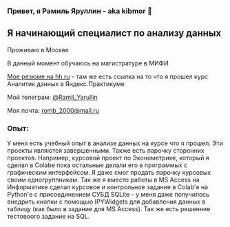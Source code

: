 ### Привет, я Рамиль Яруллин - aka kibmor 👋

## Я начинающий специалист по анализу данных

Проживаю в Москве

В данный момент обучаюсь на магистратуре в МИФИ

[Мое резюме на hh.ru](https://ufa.hh.ru/applicant/resumes/view?resume=9211bdc1ff0bcf4ecf0039ed1f553849324962) - там же есть ссылка на то что я прошел курс Аналитик данных в Яндекс.Практикуме

Мой телеграм: [@Ramil_Yarullin](https://t.me/Ramil_Yarullin)

Моя почта: romb_2000@mail.ru
### Опыт:
У меня есть учебный опыт в анализе данных на курсе что я прошел. Эти проекты являются завершенными. Также есть парочку сторонних проектов. Например, курсовой проект по Эконометрике, который я сделал в Colabe пока остальные делали его в программых с графическим интерфейсом. Я даже смог продать парочку курсовых своим одногруппникам. Так же я вместо работы в MS Access на Информатике сделал курсовое и контрольное задание в Colab'е на Python'е с присоединением СУБД SQLite - у меня даже получилось внедрить кнопки с помощью IPYWidgets для добавления данных в таблицу (как было в задание для MS Access). Так же есть решенние тестовоого задание на SQL.

<!--
**Kibmor/Kibmor** is a ✨ _special_ ✨ repository because its `README.md` (this file) appears on your GitHub profile.

Here are some ideas to get you started:

- 🔭 I’m currently working on ...
- 🌱 I’m currently learning ...
- 👯 I’m looking to collaborate on ...
- 🤔 I’m looking for help with ...
- 💬 Ask me about ...
- 📫 How to reach me: ...
- 😄 Pronouns: ...
- ⚡ Fun fact: ...
-->
